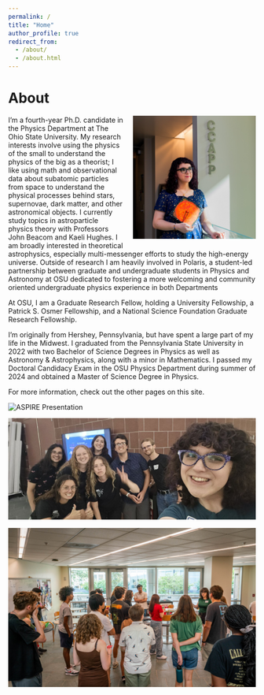 ```yaml
---
permalink: /
title: "Home"
author_profile: true
redirect_from: 
  - /about/
  - /about.html
---
```


# About

<img src="/images/CCAPP_photo.jpg" alt="CCAPP Photo" align="right" width="250" style="margin-left: 20px; margin-bottom: 10px;">

I’m a fourth-year Ph.D. candidate in the Physics Department at The Ohio State University. My research interests involve using the physics of the small to understand the physics of the big as a theorist; I like using math and observational data about subatomic particles from space to understand the physical processes behind stars, supernovae, dark matter, and other astronomical objects. I currently study topics in astroparticle physics theory with Professors John Beacom and Kaeli Hughes. I am broadly interested in theoretical astrophysics, especially multi-messenger efforts to study the high-energy universe.  Outside of research I am heavily involved in Polaris, a student-led partnership between graduate and undergraduate students in Physics and Astronomy at OSU dedicated to fostering a more welcoming and community oriented undergraduate physics experience in both Departments

At OSU, I am a Graduate Research Fellow, holding a University Fellowship, a Patrick S. Osmer Fellowship, and a National Science Foundation Graduate Research Fellowship.

I’m originally from Hershey, Pennsylvania, but have spent a large part of my life in the Midwest. I graduated from the Pennsylvania State University in 2022 with two Bachelor of Science Degrees in Physics as well as Astronomy & Astrophysics, along with a minor in Mathematics. I passed my Doctoral Candidacy Exam in the OSU Physics Department during summer of 2024 and obtained a Master of Science Degree in Physics.

For more information, check out the other pages on this site.

![ASPIRE Presentation](/images/ASPIREPresentation.JPG)

![URSA](/images/ursa2024facilitators.jpg)

![Polaris Mentorship Course](/images/Polaris1.jpg)
